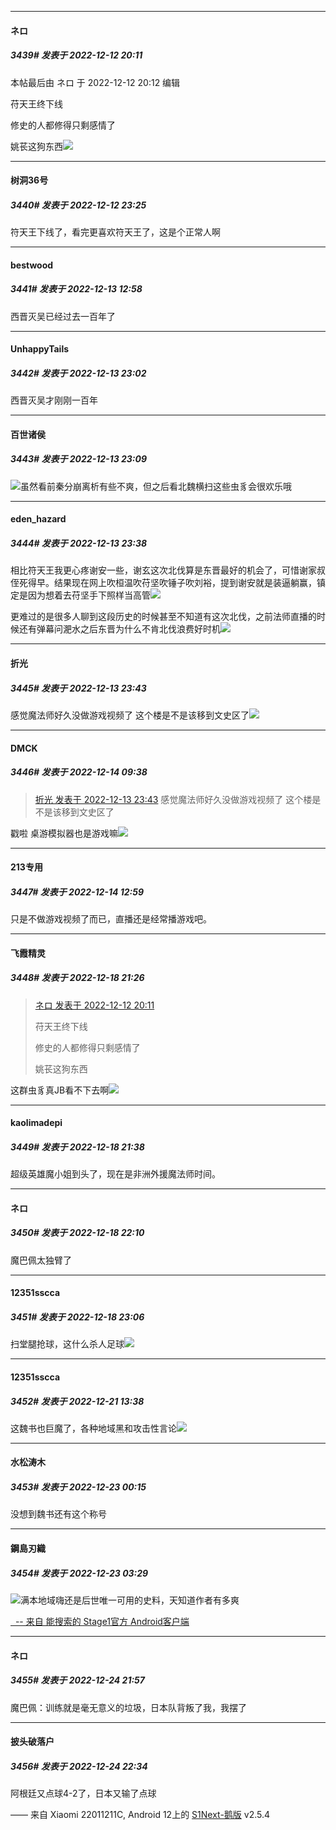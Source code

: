 

*****

####  ネロ  
##### 3439#       发表于 2022-12-12 20:11

 本帖最后由 ネロ 于 2022-12-12 20:12 编辑 

苻天王终下线

修史的人都修得只剩感情了

姚苌这狗东西<img src="https://static.saraba1st.com/image/smiley/face2017/101.png" referrerpolicy="no-referrer">



*****

####  树洞36号  
##### 3440#       发表于 2022-12-12 23:25

符天王下线了，看完更喜欢符天王了，这是个正常人啊



*****

####  bestwood  
##### 3441#       发表于 2022-12-13 12:58

西晋灭吴已经过去一百年了



*****

####  UnhappyTails  
##### 3442#       发表于 2022-12-13 23:02

西晋灭吴才刚刚一百年

*****

####  百世诸侯  
##### 3443#       发表于 2022-12-13 23:09

<img src="https://static.saraba1st.com/image/smiley/face2017/065.png" referrerpolicy="no-referrer">虽然看前秦分崩离析有些不爽，但之后看北魏横扫这些虫豸会很欢乐哦



*****

####  eden_hazard  
##### 3444#       发表于 2022-12-13 23:38

相比符天王我更心疼谢安一些，谢玄这次北伐算是东晋最好的机会了，可惜谢家叔侄死得早。结果现在网上吹桓温吹苻坚吹锤子吹刘裕，提到谢安就是装逼躺赢，镇定是因为想着去苻坚手下照样当高管<img src="https://static.saraba1st.com/image/smiley/face2017/001.png" referrerpolicy="no-referrer">

更难过的是很多人聊到这段历史的时候甚至不知道有这次北伐，之前法师直播的时候还有弹幕问淝水之后东晋为什么不肯北伐浪费好时机<img src="https://static.saraba1st.com/image/smiley/face2017/125.png" referrerpolicy="no-referrer">



*****

####  折光  
##### 3445#       发表于 2022-12-13 23:43

感觉魔法师好久没做游戏视频了 这个楼是不是该移到文史区了<img src="https://static.saraba1st.com/image/smiley/face2017/065.png" referrerpolicy="no-referrer">



*****

####  DMCK  
##### 3446#       发表于 2022-12-14 09:38

<blockquote><a href="httphttps://bbs.saraba1st.com/2b/forum.php?mod=redirect&amp;goto=findpost&amp;pid=58928625&amp;ptid=1072297" target="_blank">折光 发表于 2022-12-13 23:43</a>
感觉魔法师好久没做游戏视频了 这个楼是不是该移到文史区了</blockquote>
戳啦 桌游模拟器也是游戏嘛<img src="https://static.saraba1st.com/image/smiley/face2017/009.gif" referrerpolicy="no-referrer">



*****

####  213专用  
##### 3447#       发表于 2022-12-14 12:59

只是不做游戏视频了而已，直播还是经常播游戏吧。



*****

####  飞霞精灵  
##### 3448#       发表于 2022-12-18 21:26

<blockquote><a href="httphttps://bbs.saraba1st.com/2b/forum.php?mod=redirect&amp;goto=findpost&amp;pid=58910416&amp;ptid=1072297" target="_blank">ネロ 发表于 2022-12-12 20:11</a>

苻天王终下线

修史的人都修得只剩感情了

姚苌这狗东西</blockquote>
这群虫豸真JB看不下去啊<img src="https://static.saraba1st.com/image/smiley/face2017/046.png" referrerpolicy="no-referrer">



*****

####  kaolimadepi  
##### 3449#       发表于 2022-12-18 21:38

超级英雄魔小姐到头了，现在是非洲外援魔法师时间。



*****

####  ネロ  
##### 3450#       发表于 2022-12-18 22:10

魔巴佩太独臂了



*****

####  12351sscca  
##### 3451#       发表于 2022-12-18 23:06

扫堂腿抢球，这什么杀人足球<img src="https://static.saraba1st.com/image/smiley/face2017/066.png" referrerpolicy="no-referrer">



*****

####  12351sscca  
##### 3452#       发表于 2022-12-21 13:38

这魏书也巨魔了，各种地域黑和攻击性言论<img src="https://static.saraba1st.com/image/smiley/face2017/068.png" referrerpolicy="no-referrer">



*****

####  水松涛木  
##### 3453#       发表于 2022-12-23 00:15

没想到魏书还有这个称号



*****

####  鋼島刃織  
##### 3454#       发表于 2022-12-23 03:29

<img src="https://static.saraba1st.com/image/smiley/face2017/068.png" referrerpolicy="no-referrer">满本地域嗨还是后世唯一可用的史料，天知道作者有多爽

[  -- 来自 能搜索的 Stage1官方 Android客户端](https://www.coolapk.com/apk/140634)



*****

####  ネロ  
##### 3455#       发表于 2022-12-24 21:57

魔巴佩：训练就是毫无意义的垃圾，日本队背叛了我，我摆了



*****

####  披头破落户  
##### 3456#       发表于 2022-12-24 22:34

阿根廷又点球4-2了，日本又输了点球

—— 来自 Xiaomi 22011211C, Android 12上的 [S1Next-鹅版](https://github.com/ykrank/S1-Next/releases) v2.5.4

